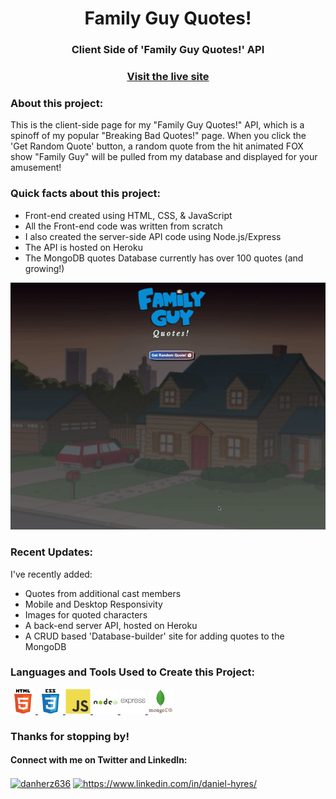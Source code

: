 

<h1 align="center"> Family Guy Quotes! </h1>

<h3 align="center">Client Side of 'Family Guy Quotes!' API</h3>
<h3 align="center"> <a href="https://family-guy-quotes.netlify.app/">Visit the live site</a></h3>

<h3 align="left">About this project:</h3>
<p align="left">
This is the client-side page for my "Family Guy Quotes!" API, which is a spinoff of my popular "Breaking Bad Quotes!" page. When you click the 'Get Random Quote' button, a random quote from the hit animated FOX show "Family Guy" will be pulled from my database and displayed for your amusement!
</p>

<h3 align="left">Quick facts about this project:</h3>
<p align="left">
<ul>
<li> Front-end created using HTML, CSS, & JavaScript </li>
<li> All the Front-end code was written from scratch </li>
<!--- <li> This page is Hosted on <a href="https://app.netlify.com/drop"> Netlify </a> </li> --->
<li> I also created the server-side API code using Node.js/Express </li> 
<li> The API is hosted on Heroku </li>
<li> The MongoDB quotes Database currently has over 100 quotes (and growing!) </li>
<!----- <li> </li> ---->
</ul>
</p>

<p align="center">
  <img src="https://github.com/d-herz/family-guy-quotes-client/blob/main/fg-readme.gif" alt="animated" />
</p>


<h3 align="left">Recent Updates:</h3>
<p align="left">
I've recently added:
<ul>
<li> Quotes from additional cast members </li>
<li> Mobile and Desktop Responsivity </li>
<li> Images for quoted characters </li>
<li> A back-end server API, hosted on Heroku</li> 
<li> A CRUD based 'Database-builder' site for adding quotes to the MongoDB </li>
<!----- <li> </li> ---->
</ul>
</p>


<h3 align="left">Languages and Tools Used to Create this Project:</h3>
<p align="left"> <a href="https://www.w3.org/html/" target="_blank" rel="noreferrer"> <img src="https://raw.githubusercontent.com/devicons/devicon/master/icons/html5/html5-original-wordmark.svg" alt="html5" width="40" height="40"/> </a> <a href="https://www.w3schools.com/css/" target="_blank" rel="noreferrer"> <img src="https://raw.githubusercontent.com/devicons/devicon/master/icons/css3/css3-original-wordmark.svg" alt="css3" width="40" height="40"/> </a> <a href="https://developer.mozilla.org/en-US/docs/Web/JavaScript" target="_blank" rel="noreferrer"> <img src="https://raw.githubusercontent.com/devicons/devicon/master/icons/javascript/javascript-original.svg" alt="javascript" width="40" height="40"/> </a> <a href="https://nodejs.org" target="_blank" rel="noreferrer"> <img src="https://raw.githubusercontent.com/devicons/devicon/master/icons/nodejs/nodejs-original-wordmark.svg" alt="nodejs" width="40" height="40"/> </a>  <a href="https://expressjs.com" target="_blank" rel="noreferrer"> <img src="https://raw.githubusercontent.com/devicons/devicon/master/icons/express/express-original-wordmark.svg" alt="express" width="40" height="40"/> </a> <a href="https://www.mongodb.com/" target="_blank" rel="noreferrer"> <img src="https://raw.githubusercontent.com/devicons/devicon/master/icons/mongodb/mongodb-original-wordmark.svg" alt="mongodb" width="40" height="40"/> </a></p>


<h3 align="left">Thanks for stopping by!</h3>
<h4> Connect with me on Twitter and LinkedIn:</h4>
<p align="left">
<a href="https://twitter.com/danherz636" target="blank"><img align="center" src="https://raw.githubusercontent.com/rahuldkjain/github-profile-readme-generator/master/src/images/icons/Social/twitter.svg" alt="danherz636" height="30" width="40" /></a>
<a href="https://linkedin.com/in/https://www.linkedin.com/in/daniel-hyres/" target="blank"><img align="center" src="https://raw.githubusercontent.com/rahuldkjain/github-profile-readme-generator/master/src/images/icons/Social/linked-in-alt.svg" alt="https://www.linkedin.com/in/daniel-hyres/" height="30" width="40" /></a>
</p>




